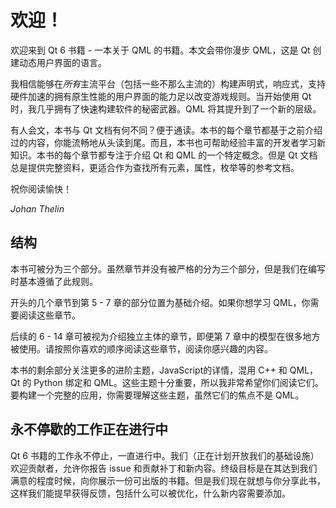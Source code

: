 # 欢迎！

欢迎来到 Qt 6 书籍 - 一本关于 QML 的书籍。本文会带你漫步 QML，这是 Qt 创建动态用户界面的语言。

我相信能够在*所有*主流平台（包括一些不那么主流的）构建声明式，响应式，支持硬件加速的拥有原生性能的用户界面的能力足以改变游戏规则。当开始使用 Qt 时，我几乎拥有了快速构建软件的秘密武器。QML 将其提升到了一个新的层级。

有人会文，本书与 Qt 文档有何不同？便于通读。本书的每个章节都基于之前介绍过的内容，你能流畅地从头读到尾。而且，本书也可帮助经验丰富的开发者学习新知识。本书的每个章节都专注于介绍 Qt 和 QML 的一个特定概念。但是 Qt 文档总是提供完整资料，更适合作为查找所有元素，属性，枚举等的参考文档。

祝你阅读愉快！

*Johan Thelin*

## 结构

本书可被分为三个部分。虽然章节并没有被严格的分为三个部分，但是我们在编写时基本遵循了此规则。

开头的几个章节到第 5 - 7 章的部分位置为基础介绍。如果你想学习 QML，你需要阅读这些章节。

后续的 6 - 14 章可被视为介绍独立主体的章节，即便第 7 章中的模型在很多地方被使用。请按照你喜欢的顺序阅读这些章节，阅读你感兴趣的内容。

本书的剩余部分关注更多的进阶主题，JavaScript的详情，混用 C++ 和 QML，Qt 的 Python 绑定和 QML。这些主题十分重要，所以我非常希望你们阅读它们。要构建一个完整的应用，你需要理解这些主题，虽然它们的焦点不是 QML。

## 永不停歇的工作正在进行中

Qt 6 书籍的工作永不停止，一直进行中。我们（正在计划开放我们的基础设施）欢迎贡献者，允许你报告 issue 和贡献补丁和新内容。终级目标是在其达到我们满意的程度时候，向你展示一份可出版的书籍。但是我们现在就想与你分享此书，这样我们能提早获得反馈，包括什么可以被优化，什么新内容需要添加。
